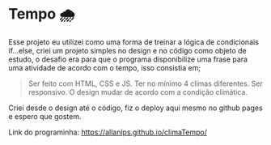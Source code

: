 # Tempo 🌧

Esse projeto eu utilizei como uma forma de treinar a lógica de condicionais if...else, criei um projeto simples no design e no código como objeto de estudo, o desafio era para que o programa disponibilize uma frase para uma atividade de acordo com o tempo, isso consistia em;

> Ser feito com HTML, CSS e JS.
> Ter no mínimo 4 climas diferentes.
> Ser responsivo.
> O design mudar de acordo com a condição climática. 

Criei desde o design até o código, fiz o deploy aqui mesmo no github pages e espero que gostem. 

Link do programinha: https://allanlps.github.io/climaTempo/
